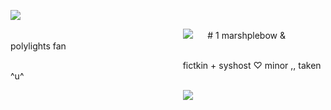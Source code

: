 ![](https://i.postimg.cc/tRWRjLnz/image-2024-10-17-164641190.png)

‎ ‎ ‎ ‎ ‎ ‎ ‎ ‎ ‎ ‎ ‎  ‎ ‎   ‎ ‎ ‎ ‎ ‎ ‎‎ ‎ ‎ ‎ ‎ ‎ ‎ ‎ ‎  ‎ ‎   ‎ ‎ ‎  ‎ ‎    ‎ ‎ ‎ ‎ ‎  ‎ ‎   ‎ ‎ ‎  ‎ ‎  ‎ ‎ ‎ ‎ ‎ ‎ ‎ ‎ ‎ ‎ ‎ ‎ ‎  ‎ ‎   ‎ ‎ ‎  ‎ ‎   ‎ ‎ ‎ ‎ ‎  ‎ ‎   ‎ ‎ ![](https://files.catbox.moe/q94ohm.gif) ‎ ‎ ‎  ‎ ‎   # 1 marshplebow & polylights fan

‎ ‎ ‎ ‎ ‎ ‎ ‎ ‎ ‎ ‎ ‎  ‎ ‎   ‎ ‎ ‎ ‎ ‎ ‎ ‎ ‎ ‎ ‎ ‎  ‎ ‎  ‎ ‎ ‎ ‎ ‎ ‎ ‎ ‎ ‎  ‎ ‎   ‎ ‎ ‎  ‎ ‎    ‎ ‎ ‎  ‎ ‎   ‎ ‎ ‎ ‎ ‎ ‎ ‎ ‎ ‎ ‎  ‎ ‎ ‎ ‎ ‎ ‎ ‎ ‎ ‎ ‎ ‎  ‎ ‎   ‎ ‎ ‎  ‎ ‎     ‎ ‎  ‎ ‎     ‎ ‎ fictkin + syshost   ♡  minor  ,,  taken ^u^


‎ ‎ ‎ ‎ ‎ ‎ ‎ ‎ ‎ ‎ ‎  ‎ ‎   ‎ ‎ ‎‎ ‎ ‎ ‎ ‎ ‎ ‎ ‎ ‎  ‎‎ ‎ ‎ ‎ ‎ ‎ ‎ ‎ ‎  ‎ ‎   ‎ ‎ ‎  ‎ ‎    ‎   ‎ ‎ ‎  ‎ ‎   ‎ ‎ ‎   ‎ ‎ ‎ ‎ ‎ ‎ ‎ ‎  ‎ ‎   ‎ ‎ ‎  ‎ ‎    ‎   ‎ ‎ ‎  ‎ ‎  ![](https://i.postimg.cc/0Q6QDjQg/image-2024-10-17-164554644.png)‎ 
